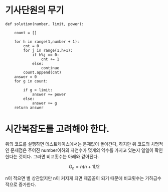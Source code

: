 # 기사단원의 무기
~~~python3
def solution(number, limit, power):
    
    count = []
    
    for h in range(1,number + 1):
        cnt = 0
        for j in range(1,h+1):
            if h%j == 0:
                cnt += 1
            else:
                continue
        count.append(cnt)
    answer = 0
    for g in count:
        
        if g > limit:
            answer += power
        else:
            answer += g
    return answer
~~~

# 시간복잡도를 고려해야 한다.

<div>위의 코드를 실행하면 테스트케이스에서는 문제없이 돌아간다, 하지만 위 코드의 치명적인 문제점은 주어진 number이하의 자연수가 몇개의 약수를 가지고 있는지 일일이 확인한다는 것이다. 그러면 비교횟수는 아래와 같아진다.</div>

$$ O_n = n(n+1)/2 $$

n이 적으면 별 상관없지만 n이 커지게 되면 제곱꼴이 되기 때문에 비교횟수는 기하급수적으로 증가한다.

